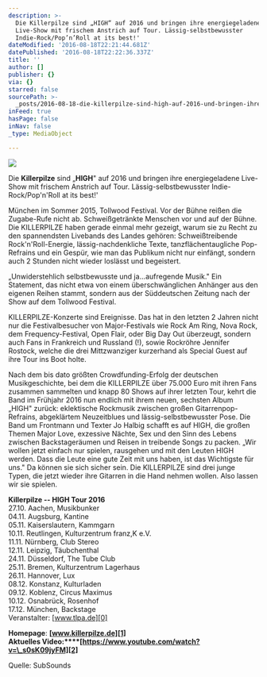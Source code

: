 ```yaml
---
description: >-
  Die Killerpilze sind „HIGH“ auf 2016 und bringen ihre energiegeladene
  Live-Show mit frischem Anstrich auf Tour. Lässig-selbstbewusster
  Indie-Rock/Pop’n’Roll at its best!'
dateModified: '2016-08-18T22:21:44.681Z'
datePublished: '2016-08-18T22:22:36.337Z'
title: ''
author: []
publisher: {}
via: {}
starred: false
sourcePath: >-
  _posts/2016-08-18-die-killerpilze-sind-high-auf-2016-und-bringen-ihre-energi.md
inFeed: true
hasPage: false
inNav: false
_type: MediaObject

---
```

![](https://the-grid-user-content.s3-us-west-2.amazonaws.com/43b47df1-792f-462e-9bde-862e26eba4c8.jpg)

Die **Killerpilze** sind „**HIGH**" auf 2016 und bringen ihre energiegeladene Live-Show mit frischem Anstrich auf Tour. Lässig-selbstbewusster Indie-Rock/Pop'n'Roll at its best!'

München im Sommer 2015, Tollwood Festival. Vor der Bühne reißen die Zugabe-Rufe nicht ab. Schweißgetränkte Menschen vor und auf der Bühne. Die KILLERPILZE haben gerade einmal mehr gezeigt, warum sie zu Recht zu den spannendsten Livebands des Landes gehören: Schweißtreibende Rock'n'Roll-Energie, lässig-nachdenkliche Texte, tanzflächentaugliche Pop-Refrains und ein Gespür, wie man das Publikum nicht nur einfängt, sondern auch 2 Stunden nicht wieder loslässt und begeistert.

„Unwiderstehlich selbstbewusste und ja...aufregende Musik." Ein Statement, das nicht etwa von einem überschwänglichen Anhänger aus den eigenen Reihen stammt, sondern aus der Süddeutschen Zeitung nach der Show auf dem Tollwood Festival.

KILLERPILZE-Konzerte sind Ereignisse. Das hat in den letzten 2 Jahren nicht nur die Festivalbesucher von Major-Festivals wie Rock Am Ring, Nova Rock, dem Frequency-Festival, Open Flair, oder Big Day Out überzeugt, sondern auch Fans in Frankreich und Russland (!), sowie Rockröhre Jennifer Rostock, welche die drei Mittzwanziger kurzerhand als Special Guest auf ihre Tour ins Boot holte.

Nach dem bis dato größten Crowdfunding-Erfolg der deutschen Musikgeschichte, bei dem die KILLERPILZE über 75.000 Euro mit ihren Fans zusammen sammelten und knapp 80 Shows auf ihrer letzten Tour, kehrt die Band im Frühjahr 2016 nun endlich mit ihrem neuen, sechsten Album „HIGH" zurück: eklektische Rockmusik zwischen großen Gitarrenpop-Refrains, abgeklärtem Neuzeitblues und lässig-selbstbewusster Pose. Die Band um Frontmann und Texter Jo Halbig schafft es auf HIGH, die großen Themen Major Love, exzessive Nächte, Sex und den Sinn des Lebens zwischen Backstageräumen und Reisen in treibende Songs zu packen. „Wir wollen jetzt einfach nur spielen, rausgehen und mit den Leuten HIGH werden. Dass die Leute eine gute Zeit mit uns haben, ist das Wichtigste für uns." Da können sie sich sicher sein. Die KILLERPILZE sind drei junge Typen, die jetzt wieder ihre Gitarren in die Hand nehmen wollen. Also lassen wir sie spielen.

**Killerpilze -- HIGH Tour 2016**  
27.10\. Aachen, Musikbunker  
04.11\. Augsburg, Kantine  
05.11\. Kaiserslautern, Kammgarn  
10.11\. Reutlingen, Kulturzentrum franz,K e.V.  
11.11\. Nürnberg, Club Stereo  
12.11\. Leipzig, Täubchenthal  
24.11\. Düsseldorf, The Tube Club  
25.11\. Bremen, Kulturzentrum Lagerhaus  
26.11\. Hannover, Lux  
08.12\. Konstanz, Kulturladen  
09.12\. Koblenz, Circus Maximus  
10.12\. Osnabrück, Rosenhof  
17.12\. München, Backstage  
Veranstalter: [www.tlpa.de][0]

**Homepage**: **[www.killerpilze.de][1]**  
**Aktuelles Video:****[https://www.youtube.com/watch?v=\_s0sK09jyFM][2]**

Quelle: SubSounds

[0]: http://www.tlpa.de/
[1]: http://www.killerpilze.de/
[2]: https://www.youtube.com/watch?v=_s0sK09jyFM